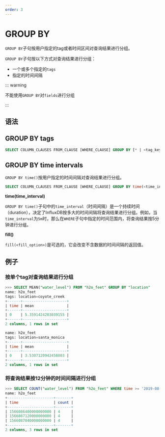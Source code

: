 ```yaml
---
order: 3
---
```


# GROUP BY

`GROUP BY`子句按用户指定的tag或者时间区间对查询结果进行分组。

`GROUP BY`子句按以下方式对查询结果进行分组：

- 一个或多个指定的`tags`
- 指定的时间间隔

::: warning

不能使用`GROUP BY`对`fields`进行分组

:::

## 语法

## GROUP BY tags

```sql
SELECT COLUMN_CLAUSES FROM_CLAUSE [WHERE_CLAUSE] GROUP BY [* | <tag_key>[,<tag_key]]
```

## GROUP BY time intervals

`GROUP BY time()`按用户指定的时间间隔对查询结果进行分组。

```sql
SELECT COLUMN_CLAUSES FROM_CLAUSE [WHERE_CLAUSE] GROUP BY time(<time_interval>),[tag_key] [fill(<fill_option>)]
```

**time(time_interval)**

`GROUP BY time()`子句中的`time_interval`（时间间隔）是一个持续时间（duration），决定了InfluxDB按多大的时间间隔将查询结果进行分组。例如，当`time_interval`为`5m`时，那么在`WHERE`子句中指定的时间范围内，将查询结果按5分钟进行分组。

**fill()**

`fill(<fill_option>)`是可选的，它会改变不含数据的时间间隔的返回值。


## 例子

### 按单个tag对查询结果进行分组

```sql
>>> SELECT MEAN("water_level") FROM "h2o_feet" GROUP BY "location"
name: h2o_feet
tags: location=coyote_creek
+------+--------------------+
| time | mean               |
+------+--------------------+
| 0    | 5.3591424203039155 |
+------+--------------------+
2 columns, 1 rows in set

name: h2o_feet
tags: location=santa_monica
+------+--------------------+
| time | mean               |
+------+--------------------+
| 0    | 3.5307120942458803 |
+------+--------------------+
2 columns, 1 rows in set
```

### 将查询结果按12分钟的时间间隔进行分组

```sql
>>> SELECT COUNT("water_level") FROM "h2o_feet" WHERE time >= '2019-08-18T00:00:00Z' AND time <= '2019-08-18T00:30:00Z' GROUP BY time(12m)
name: h2o_feet
+---------------------+-------+
| time                | count |
+---------------------+-------+
| 1566086400000000000 | 4     |
| 1566087120000000000 | 4     |
| 1566087840000000000 | 4     |
+---------------------+-------+
2 columns, 3 rows in set
```

